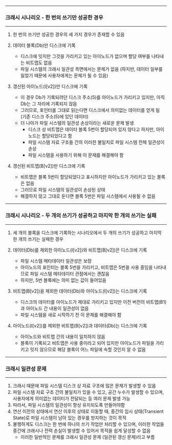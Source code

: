 -----
### 크래시 시나리오 - 한 번의 쓰기만 성공한 경우
-----
1. 한 번의 쓰기만 성공한 경우의 세 가지 경우가 존재할 수 있음
2. 데이터 블록(Db)만 디스크에 기록
   - 디스크에 잇지만 그것을 가리키고 있는 아이노드가 없으며 할당 여부를 나타내는 비트맵도 없음
   - 파일 시스템의 크래시 일관성 측면에서는 문제가 없음 (하지만, 데이터 일부를 잃었기 때문에 사용자에게는 문제가 될 수 있음)

3. 갱신된 아이노드(I[v2])만 디스크에 기록
   - 이 경우 Db가 기록되려던 디스크 주소(5)를 아이노드가 가리키고 있지만, 아직 Db는 그 자리에 기록되지 않음
   - 그러므로, 포인터를 그대로 읽는다면 디스크에서 의미없는 데이터를 얻게 됨 (기존 디스크 주소(5)에 있던 데이터)
   - 더 나아가 파일 시스템의 일관성 손상이라는 새로운 문제 발생
     + 디스크 상 비트맵은 데이터 블록 5번이 할당되어 있지 않다고 하지만, 아이노드는 할당되었다고 함
     + 파일 시스템 자료 구조들 간의 이러한 불일치로 파일 시스템 전체 일관성이 손상
     + 파일 시스템을 사용하기 위해 이 문제를 해결해야 함

4. 갱신된 비트맵(B[v2])만 디스크에 기록
   - 비트맵은 블록 5번이 할당되었다고 표시하지만 아이노드가 가리키고 있는 블록은 없음
   - 그러므로 파일 시스템의 일관성이 손상된 상태
   - 해결하지 않고 그대로 둔다면 블록 5번은 파일 시스템에서 사용될 수 없음

-----
### 크래시 시나리오 - 두 개의 쓰기가 성공하고 마지막 한 개의 쓰기는 실패
-----
1. 세 개의 블록을 디스크에 기록하는 시나리오에서 두 개의 쓰기가 성공하고 마지막 한 개의 쓰기는 실패한 경우
2. 데이터(Db)를 제외한 아이노드(I[v2])와 비트맵(B[v2])은 디스크에 기록
   - 파일 시스템 메타데이터 일관성은 보장
   - 아이노드의 포인터는 블록 5번을 가리키고, 비트맵은 5번을 사용 중임을 나타내므로 파일 시스템 메타데이터 관점에서는 괜찮음
   - 하지만, 5번 블록에는 의미 없는 값이 들어있음

3. 비트맵(B[v2])을 제외한 데이터(Db)와 아이노드(I[v2])는 디스크에 기록
   - 디스크의 데이터를 아이노드가 제대로 가리키고 있지만 이전 버전의 비트맵(B1)과 아이노드 간 내용이 일관성이 없음
   - 파일 시스템을 새로 시작하기 전 이 문제를 해결해야 함

4. 아이노드(I[v2])를 제외한 비트맵(B[v2])과 데이터(Db)는 디스크에 기록
   - 아이노드와 비트맵 간의 내용이 일치하지 않음
   - 블록이 기록되고 비트맵은 사용 중이라고 되어 있지만 아이노드가 파일을 가리키고 잇지 않으므로 해당 블록이 어느 파일에 속할 것인지 알 수 없음

-----
### 크래시 일관성 문제
-----
1. 크래시 때문에 파일 시스템 디스크 상 자료 구조에 많은 문제가 발생할 수 있음
2. 파일 시스템 자료 구조 간의 불일치가 있을 수 있고, 공간 누수가 발생할 수 있으며, 사용자에게 의미없는 데이터가 전달되는 등 여러 문제 발생 가능
3. 따라서, 파일 시스템의 일관성이 항상 유지되도록 만들어야함
4. 연산 이전의 상태에서 연산 이후의 상태로 이동할 때, 중간의 임시 상태(Transient State)로 파일 시스템이 남아 있는 경우를 방지하는 것이 목적
5. 불행하게도 디스크는 한 번에 하나의 쓰기 작업만 처리할 수 있으며, 이러한 작업들 중간에 크래시나 전력 손실이 발생할 수 있어서 목적을 쉽게 달성할 수 없음
   - 이러한 일반적인 문제를 크래시 일관성 문제 (일관된 갱신 문제)라고 부름
   
